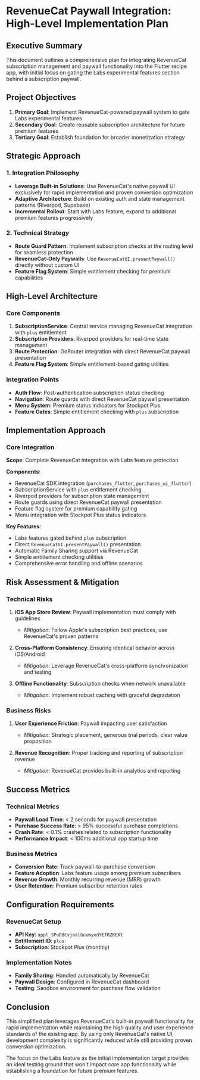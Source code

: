 # RevenueCat Paywall Integration: High-Level Implementation Plan

## Executive Summary

This document outlines a comprehensive plan for integrating RevenueCat subscription management and paywall functionality into the Flutter recipe app, with initial focus on gating the Labs experimental features section behind a subscription paywall.

## Project Objectives

1. **Primary Goal**: Implement RevenueCat-powered paywall system to gate Labs experimental features
2. **Secondary Goal**: Create reusable subscription architecture for future premium features
3. **Tertiary Goal**: Establish foundation for broader monetization strategy

## Strategic Approach

### 1. Integration Philosophy
- **Leverage Built-in Solutions**: Use RevenueCat's native paywall UI exclusively for rapid implementation and proven conversion optimization
- **Adaptive Architecture**: Build on existing auth and state management patterns (Riverpod, Supabase)
- **Incremental Rollout**: Start with Labs feature, expand to additional premium features progressively

### 2. Technical Strategy
- **Route Guard Pattern**: Implement subscription checks at the routing level for seamless protection
- **RevenueCat-Only Paywalls**: Use `RevenueCatUI.presentPaywall()` directly without custom UI
- **Feature Flag System**: Simple entitlement checking for premium capabilities

## High-Level Architecture

### Core Components
1. **SubscriptionService**: Central service managing RevenueCat integration with `plus` entitlement
2. **Subscription Providers**: Riverpod providers for real-time state management  
3. **Route Protection**: GoRouter integration with direct RevenueCat paywall presentation
4. **Feature Flag System**: Simple entitlement-based gating utilities

### Integration Points
- **Auth Flow**: Post-authentication subscription status checking
- **Navigation**: Route guards with direct RevenueCat paywall presentation
- **Menu System**: Premium status indicators for Stockpot Plus
- **Feature Gates**: Simple entitlement checking with `plus` subscription

## Implementation Approach

### Core Integration
**Scope**: Complete RevenueCat integration with Labs feature protection

**Components**:
- RevenueCat SDK integration (`purchases_flutter`, `purchases_ui_flutter`)
- SubscriptionService with `plus` entitlement checking
- Riverpod providers for subscription state management
- Route guards using direct RevenueCat paywall presentation
- Feature flag system for premium capability gating
- Menu integration with Stockpot Plus status indicators

**Key Features**:
- Labs features gated behind `plus` subscription
- Direct `RevenueCatUI.presentPaywall()` presentation
- Automatic Family Sharing support via RevenueCat
- Simple entitlement checking utilities
- Comprehensive error handling and offline scenarios

## Risk Assessment & Mitigation

### Technical Risks
1. **iOS App Store Review**: Paywall implementation must comply with guidelines
   - *Mitigation*: Follow Apple's subscription best practices, use RevenueCat's proven patterns

2. **Cross-Platform Consistency**: Ensuring identical behavior across iOS/Android
   - *Mitigation*: Leverage RevenueCat's cross-platform synchronization and testing

3. **Offline Functionality**: Subscription checks when network unavailable
   - *Mitigation*: Implement robust caching with graceful degradation

### Business Risks
1. **User Experience Friction**: Paywall impacting user satisfaction
   - *Mitigation*: Strategic placement, generous trial periods, clear value proposition

2. **Revenue Recognition**: Proper tracking and reporting of subscription revenue
   - *Mitigation*: RevenueCat provides built-in analytics and reporting

## Success Metrics

### Technical Metrics
- **Paywall Load Time**: < 2 seconds for paywall presentation
- **Purchase Success Rate**: > 95% successful purchase completions
- **Crash Rate**: < 0.1% crashes related to subscription functionality
- **Performance Impact**: < 100ms additional app startup time

### Business Metrics
- **Conversion Rate**: Track paywall-to-purchase conversion
- **Feature Adoption**: Labs feature usage among premium subscribers
- **Revenue Growth**: Monthly recurring revenue (MRR) growth
- **User Retention**: Premium subscriber retention rates

## Configuration Requirements

### RevenueCat Setup
- **API Key**: `appl_SPuDBCvjoalGuumyxdYEfRZKEXt`
- **Entitlement ID**: `plus`
- **Subscription**: Stockpot Plus (monthly)

### Implementation Notes
- **Family Sharing**: Handled automatically by RevenueCat
- **Paywall Design**: Configured in RevenueCat dashboard
- **Testing**: Sandbox environment for purchase flow validation

## Conclusion

This simplified plan leverages RevenueCat's built-in paywall functionality for rapid implementation while maintaining the high quality and user experience standards of the existing app. By using only RevenueCat's native UI, development complexity is significantly reduced while still providing proven conversion optimization.

The focus on the Labs feature as the initial implementation target provides an ideal testing ground that won't impact core app functionality while establishing a foundation for future premium features.